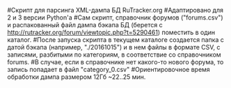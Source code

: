 #Скрипт для парсинга XML-дампа БД RuTracker.org
#Адаптировано для 2 и 3 версии Python'a
#Сам скрипт, справочник форумов ("forums.csv") и распакованный файл дампа бэкапа БД (берется с http://rutracker.org/forum/viewtopic.php?t=5290461) поместить в один каталог.
#После запуска скрипта в текущем каталоге создается папка с датой бэкапа (например, "./20161015") и в нем файлы в формате CSV, с записями, разбитыми по категориям, в соответствие со справочником forums.
#В случае, если в справочнике нет какого-то нового форума, то запись попадает в файл "category_0.csv"
#Ориентировочное время обработки дампа размером 12Гб ~22..25 мин.
